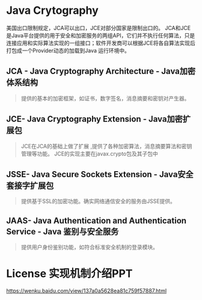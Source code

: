 # Java Crytography

美国出口限制规定，JCA可以出口，JCE对部分国家是限制出口的。
JCA和JCE是Java平台提供的用于安全和加密服务的两组API，它们并不执行任何算法，只是连接应用和实际算法实现的一组接口；软件开发商可以根据JCE将各自算法实现后打包成一个Provider动态的加载到Java 运行环境中。

## JCA - Java Cryptography Architecture - Java加密体系结构
> 提供的基本的加密框架，如证书，数字签名，消息摘要和密钥对产生器。
## JCE- Java Cryptography Extension - Java加密扩展包
 > JCE在JCA的基础上做了扩展 ,提供了各种加密算法，消息摘要算法和密钥管理等功能。
 > JCE的实现主要在javax.crypto包及其子包中 
## JSSE- Java Secure Sockets Extension - Java安全套接字扩展包
 > 提供基于SSL的加密功能。确实网络通信安全的服务由JSSE提供。
## JAAS- Java Authentication and Authentication Service - Java 鉴别与安全服务
 > 提供用户身份鉴别功能，如符合标准安全机制的登录模块。
 
 # License 实现机制介绍PPT
 https://wenku.baidu.com/view/137a0a5628ea81c759f57887.html
